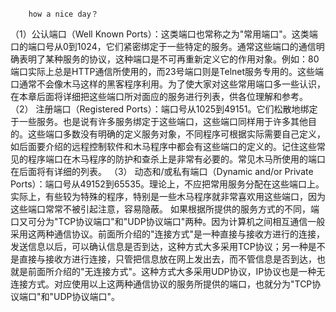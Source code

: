  		how a nice day？
（1）公认端口（Well Known Ports）：这类端口也常称之为"常用端口"。这类端口的端口号从0到1024，它们紧密绑定于一些特定的服务。通常这些端口的通信明确表明了某种服务的协议，这种端口是不可再重新定义它的作用对象。例如：80端口实际上总是HTTP通信所使用的，而23号端口则是Telnet服务专用的。这些端口通常不会像木马这样的黑客程序利用。为了使大家对这些常用端口多一些认识，在本章后面将详细把这些端口所对面应的服务进行列表，供各位理解和参考。 
（2） 注册端口（Registered Ports）：端口号从1025到49151。它们松散地绑定于一些服务。也是说有许多服务绑定于这些端口，这些端口同样用于许多其他目的。这些端口多数没有明确的定义服务对象，不同程序可根据实际需要自己定义，如后面要介绍的远程控制软件和木马程序中都会有这些端口的定义的。记住这些常见的程序端口在木马程序的防护和查杀上是非常有必要的。常见木马所使用的端口在后面将有详细的列表。 
（3） 动态和/或私有端口（Dynamic and/or Private Ports）：端口号从49152到65535。理论上，不应把常用服务分配在这些端口上。实际上，有些较为特殊的程序，特别是一些木马程序就非常喜欢用这些端口，因为这些端口常常不被引起注意，容易隐蔽。 
如果根据所提供的服务方式的不同，端口又可分为"TCP协议端口"和"UDP协议端口"两种。因为计算机之间相互通信一般采用这两种通信协议。前面所介绍的"连接方式"是一种直接与接收方进行的连接，发送信息以后，可以确认信息是否到达，这种方式大多采用TCP协议；另一种是不是直接与接收方进行连接，只管把信息放在网上发出去，而不管信息是否到达，也就是前面所介绍的"无连接方式"。这种方式大多采用UDP协议，IP协议也是一种无连接方式。对应使用以上这两种通信协议的服务所提供的端口，也就分为"TCP协议端口"和"UDP协议端口"。